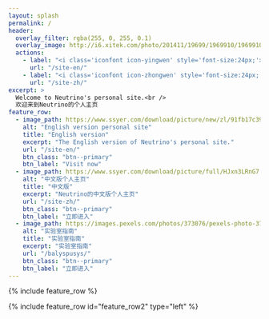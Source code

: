```yaml
---
layout: splash
permalink: /
header:
  overlay_filter: rgba(255, 0, 255, 0.1)
  overlay_image: http://i6.xitek.com/photo/201411/19699/1969910/1969910_1417356326_69909800.jpg
  actions:
    - label: "<i class='iconfont icon-yingwen' style='font-size:24px;'></i> English version"
      url: "/site-en/"
    - label: "<i class='iconfont icon-zhongwen' style='font-size:24px;'></i> 中文版"
      url: "/site-zh/"
excerpt: >
  Welcome to Neutrino's personal site.<br />
  欢迎来到Neutrino的个人主页
feature_row:
  - image_path: https://www.ssyer.com/download/picture/new/zl/91fb17c393ea122affd20beafe6cd1de.jpg?x-oss-process=image/resize,m_lfit,w_1080
    alt: "English version personal site"
    title: "English version"
    excerpt: "The English version of Neutrino's personal site."
    url: "/site-en/"
    btn_class: "btn--primary"
    btn_label: "Visit now"
  - image_path: https://www.ssyer.com/download/picture/full/HJxn3LRnG7.jpg?x-oss-process=image/resize,m_lfit,w_1080
    alt: "中文版个人主页"
    title: "中文版"
    excerpt: "Neutrino的中文版个人主页"
    url: "/site-zh/"
    btn_class: "btn--primary"
    btn_label: "立即进入"
  - image_path: https://images.pexels.com/photos/373076/pexels-photo-373076.jpeg?cs=srgb&dl=blank-composition-data-373076.jpg&fm=jpg
    alt: "实验室指南"
    title: "实验室指南"
    excerpt: "实验室指南"
    url: "/balyspusys/"
    btn_class: "btn--primary"
    btn_label: "立即进入"
---
```


<link rel="stylesheet" href="https://at.alicdn.com/t/font_1128404_q6ba1h94yc.css">

{% include feature_row %}

{% include feature_row id="feature_row2" type="left" %}